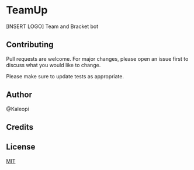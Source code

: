 # TeamUp
[INSERT LOGO]
Team and Bracket bot

## Contributing
Pull requests are welcome. For major changes, please open an issue first to discuss what you would like to change.

Please make sure to update tests as appropriate.

## Author
@Kaleopi

## Credits

## License
[MIT](https://choosealicense.com/licenses/mit/)
